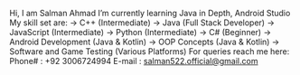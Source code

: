 Hi, I am Salman Ahmad
   I’m currently learning Java in Depth, Android Studio
    My skill set are:
          -> C++ (Intermediate)
          -> Java (Full Stack Developer)
          -> JavaScript (Intermediate)
          -> Python (Intermediate)
          -> C# (Beginner)
          -> Android Development (Java & Kotlin)
          -> OOP Concepts (Java & Kotlin)
          -> Software and Game Testing (Various Platforms)
For queries reach me here:
        Phone# : +92 3006724994
        E-mail : salman522.official@gmail.com
<!---
salman-ahmad522/salman-ahmad522 is a ✨ special ✨ repository because its `README.md` (this file) appears on your GitHub profile.
You can click the Preview link to take a look at your changes.
--->
